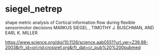 # siegel_netrep

shape metric analysis of Cortical information flow during flexible sensorimotor decisions
MARKUS SIEGEL , TIMOTHY J. BUSCHMAN, AND EARL K. MILLER

https://www.science.org/doi/10.1126/science.aab0551?url_ver=Z39.88-2003&rfr_id=ori:rid:crossref.org&rfr_dat=cr_pub%20%200pubmed
